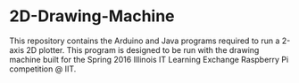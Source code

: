 # 2D-Drawing-Machine
This repository contains the Arduino and Java programs required to run a 2-axis 2D plotter. This program is designed to be run with the drawing machine built for the Spring 2016 Illinois IT Learning Exchange Raspberry Pi competition @ IIT. 
